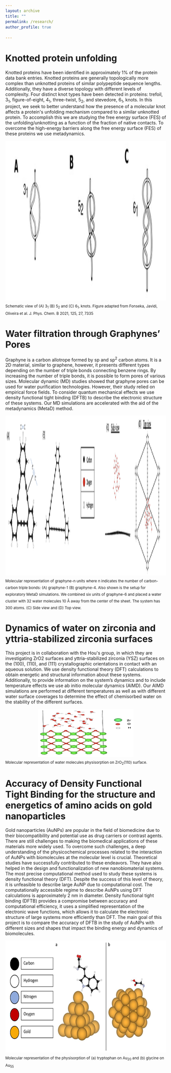 ```yaml
---
layout: archive
title: ""
permalink: /research/
author_profile: true

---
```

Knotted protein unfolding
====
Knotted proteins have been identified in approximately 1% of the protein data bank entries. Knotted proteins are generally topologically more complex than unknotted proteins of similar polypeptide sequence lengths. Additionally, they have a diverse topology with different levels of complexity. Four distinct knot types have been detected in proteins: trefoil, 3<sub>1</sub>, figure-of-eight, 4<sub>1</sub>, three-twist, 5<sub>2</sub>, and stevedore, 6<sub>1</sub>, knots. In this project, we seek to better understand how the presence of a molecular knot affects a protein's unfolding mechanism compared to a similar unknotted protein. To accomplish this we are studying the free energy surface (FES) of the unfolding/unknotting as a function of the fraction of native contacts. To overcome the high-energy barriers along the free energy surface (FES) of these proteins we use metadynamics. 

<div style="text-align: center;">
<img src="/images/knots.png" alt ="centered image" height = "500" width="700">
</div>
<sub>Schematic view of (A) 3<sub>1</sub> (B)  5<sub>2</sub> and (C) 6<sub>1</sub>, knots. Figure adapted from Fonseka, Javidi, Oliveira et al. J. Phys. Chem. B 2021, 125, 27, 7335</sub>
  
Water filtration through Graphynes’ Pores
====

Graphyne is a carbon allotrope formed by sp and sp<sup>2</sup> carbon atoms. It is a 2D material, similar to graphene, however, it presents different types depending on the number of triple bonds connecting benzene rings. By increasing the number of triple bonds, it is possible to form pores of various sizes. Molecular dynamic (MD) studies showed that graphyne pores can be used for water purification technologies. However, their study relied on empirical force fields. To consider quantum mechanical effects we use density functional tight binding (DFTB) to describe the electronic structure of these systems. Our MD simulations are accelerated with the aid of the metadynamics (MetaD) method. ﻿

<div style="text-align: center;">
<img src="/images/graphyne.png" alt ="centered image" height = "500" width="1000">
</div>
<sub> Molecular representation of graphyne-n units where n indicates the number of carbon-carbon triple bonds: (A) graphyne-1 (B) graphyne-4. Also shown is the setup for exploratory MetaD simulations. We combined six units of graphyne-6 and placed a water cluster with 32 water molecules 10 Å away from the center of the sheet. The system has 300 atoms.
(C) Side view and (D) Top view. </sub>

Dynamics of water on zirconia and yttria-stabilized zirconia surfaces
====

This project is in collaboration with the Hou's group, in which they are investigating ZrO2 surfaces and yttria-stabilized zirconia (YSZ) surfaces on the (100), (110), and (111) crystallographic orientations in contact with an aqueous solution.
We use density functional theory (DFT) calculations to obtain energetic and structural information about these systems. Additionally, to provide information on the system’s dynamics and to include temperature effects we use ab initio molecular dynamics (AIMD). Our AIMD simulations are performed at different temperatures as well as with different water surface coverages to determine the effect of chemisorbed water on the stability of the different surfaces.

<div style="text-align: center;">
<img src="/images/zirconiaWater.png" alt ="centered image" height = "150" width="300">
</div>
<sub> Molecular representation of water molecules physisorption on ZrO<sub>2</sub>(110) surface. </sub>

Accuracy of Density Functional Tight Binding for the structure and energetics of amino acids on gold nanoparticles
====
Gold nanoparticles (AuNPs) are popular in the field of biomedicine due to their biocompatibility and potential use as drug carriers or contrast agents. There are still challenges to making the biomedical applications of these materials more widely used. To overcome such challenges, a deep understanding of the physicochemical processes related to the interaction of AuNPs with biomolecules at the molecular level is crucial.
Theoretical studies have successfully contributed to these endeavors. They have also helped in the design and functionalization of new nanobiomaterial systems. The most precise computational method used to study these systems is density functional theory (DFT).
Despite the success of this level of theory, it is unfeasible to describe large AuNP due to computational cost. The computationally accessible regime to describe AuNPs using DFT calculations is approximately 2 nm in diameter. Density functional tight binding (DFTB) provides a compromise between accuracy and computational efficiency, it uses a simplified representation of the electronic wave functions, which allows it to calculate the electronic structure of large systems more efficiently than DFT. The main goal of this project is to compare the accuracy of DFTB in the study of AuNPs with different sizes and shapes that impact the binding energy and dynamics of biomolecules.

<div style="text-align: center;">
<img src="/images/AuAA.png" alt ="centered image" height = "350" width="700">
</div>
<sub> Molecular representation of the physisorption of (a) tryptophan on Au<sub>20</sub>  and (b)  glycine on Au<sub>55</sub> </sub>
